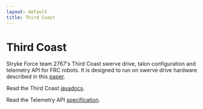 ```yaml
---
layout: default
title: Third Coast
---
```

# Third Coast

Stryke Force team 2767's Third Coast swerve drive, talon configuration and telemetry API for FRC robots. It is designed to run on swerve drive hardware described in this [paper](https://www.chiefdelphi.com/media/papers/3375).

Read the Third Coast [javadocs](javadoc).

Read the Telemetry API [specification](telemetry).
